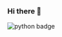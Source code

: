 ### Hi there 👋
![python badge](https://img.shields.io/badge/-PYTHON-%23F7DF1E?style=flat-square&logo=Python&logoColor=white&color=3776AB)
<a href="https://velog.io/@ub997"/></a>

<!--
**AmVinch/AmVinch** is a ✨ _special_ ✨ repository because its `README.md` (this file) appears on your GitHub profile.

Here are some ideas to get you started:

- 🔭 I’m currently working on ...
- 🌱 I’m currently learning ...
- 👯 I’m looking to collaborate on ...
- 🤔 I’m looking for help with ...
- 💬 Ask me about ...
- 📫 How to reach me: ...
- 😄 Pronouns: ...
- ⚡ Fun fact: ...
-->
